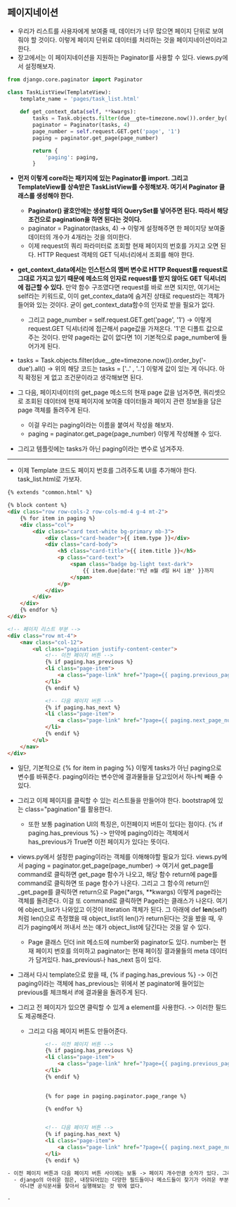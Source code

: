 ## 페이지네이션
- 우리가 리스트를 사용자에게 보여줄 때, 데이터가 너무 많으면 페이지 단위로 보여줘야 할 것이다. 이렇게 페이지 단위로 데이터를 처리하는 것을 페이지네이션이라고 한다. 
- 장고에서는 이 페이지네이션을 지원하는 Paginator를 사용할 수 있다. views.py에서 설정해보자.

```python
from django.core.paginator import Paginator

class TaskListView(TemplateView):
    template_name = 'pages/task_list.html'
 
    def get_context_data(self, **kwargs):
        tasks = Task.objects.filter(due__gte=timezone.now()).order_by('-due').all()
        paginator = Paginator(tasks, 4)
        page_number = self.request.GET.get('page', '1')
        paging = paginator.get_page(page_number)

        return {
            'paging': paging,
        }
```


- **먼저 이렇게 core라는 패키지에 있는 Paginator를 import. 그리고 TemplateView를 상속받은 TaskListView를 수정해보자. 여기서 Paginator 클래스를 생성해야 한다.**
  - **Paginator() 괄호안에는 생성할 때의 QuerySet를 넣어주면 된다. 따라서 해당 조건으로 pagination을 하면 된다는 것이다.** 
  - paginator = Paginator(tasks, 4) -> 이렇게 설정해주면 한 페이지당 보여줄 데이터의 개수가 4개라는 것을 의미한다.
  - 이제 request의 쿼리 파라미터로 조회할 현재 페이지의 번호를 가지고 오면 된다. HTTP Request 객체의 GET 딕셔너리에서 조회를 해야 한다.

- **get_context_data에서는 인스턴스의 멤버 변수로 HTTP Request를 request로 그대로 가지고 있기 때문에 메소드의 인자로 request를 받지 않아도 GET 딕셔너리에 접근할 수 있다.** 만약 함수 구조였다면
  request를 바로 쓰면 되지만, 여기서는 self라는 키워드로, 이미 get_contex_data에 숨겨진 상태로 request라는 객체가 들어와 있는 것이다. 굳이 get_context_data함수의 인자로 받을 필요가 없다.
  - 그리고 page_number = self.request.GET.get('page', '1') -> 이렇게 request.GET 딕셔너리에 접근해서 page값을 가져온다. '1'은 디폴트 값으로 주는 것이다. 만약 page라는 값이 없다면 1이 
    기본적으로 page_number에 들어가게 된다.
  
- tasks = Task.objects.filter(due__gte=timezone.now()).order_by('-due').all() -> 위의 해당 코드는 tasks = ['..' , '..'] 이렇게 값이 있는 게 아니다. 아직 확정된 게 없고 조건문이라고 생각해보면 된다.

- 그 다음, 페이지네이터의 get_page 메소드의 현재 page 값을 넘겨주면, 쿼리셋으로 조회된 데이터에 현재 페이지에 보여줄 데이터들과 페이지 관련 정보들을 담은 page 객체를 돌려주게 된다. 
  - 이걸 우리는 paging이라는 이름을 붙여서 작성을 해보자. 
  - paging = paginator.get_page(page_number) 이렇게 작성해볼 수 있다. 

- 그리고 템플릿에는 tasks가 아닌 paging이라는 변수로 넘겨주자.

* * *
- 이제 Template 코드도 페이지 번호를 그려주도록 UI를 추가해야 한다. task_list.html로 가보자.
```html
{% extends "common.html" %}

{% block content %}
<div class="row row-cols-2 row-cols-md-4 g-4 mt-2">
    {% for item in paging %}
    <div class="col">
        <div class="card text-white bg-primary mb-3">
            <div class="card-header">{{ item.type }}</div>
            <div class="card-body">
                <h5 class="card-title">{{ item.title }}</h5>
                <p class="card-text">
                    <span class="badge bg-light text-dark">
                        {{ item.due|date:'Y년 m월 d일 H시 i분' }}까지
                    </span> 
                </p>
            </div>
        </div>
    </div>
    {% endfor %}
</div>

<!-- 페이지 리스트 부분 -->
<div class="row mt-4">
    <nav class="col-12">
        <ul class="pagination justify-content-center">
            <!-- 이전 페이지 버튼 -->
            {% if paging.has_previous %}
            <li class="page-item"> 
                <a class="page-link" href="?page={{ paging.previous_page_number }}">이전</a>
            </li>
            {% endif %}

            <!-- 다음 페이지 버튼 -->
            {% if paging.has_next %}
            <li class="page-item"> 
                <a class="page-link" href="?page={{ paging.next_page_number }}">다음</a>
            </li>
            {% endif %}
        </ul>
    </nav>
</div>
```

    
- 일단, 기본적으로 {% for item in paging %} 이렇게 tasks가 아닌 paging으로 변수를 바꿔준다. paging이라는 변수안에 결과물들을 담고있어서 하나씩 빼줄 수 있다. 
- 그리고 이제 페이지를 클릭할 수 있는 리스트들을 만들어야 한다. bootstrap에 있는 class="pagination"를 활용한다.
  - 또한 보통 pagination UI의 특징은, 이전페이지 버튼이 있다는 점이다. {% if paging.has_previous %} -> 만약에 paging이라는 객체에서 has_previous가 True면 이전 페이지가 있다는 뜻이다.

- views.py에서 설정한 paging이라는 객체를 이해해야할 필요가 있다. views.py에서 paging = paginator.get_page(page_number) -> 여기서 get_page를 command로 클릭하면 get_page 함수가 나오고,
  해당 함수 return에 page를 command로 클릭하면 또 page 함수가 나온다. 그리고 그 함수의 return인 _get_page를 클릭하면 return으로 Page(*args, **kwargs) 이렇게 page라는 객체를 돌려준다.
  이걸 또 command로 클릭하면 Page라는 클래스가 나온다. 여기에 object_list가 나와있고 이것이 literation 객체가 된다. 그 아래에 def __len__(self) 처럼 len()으로 측정했을 때 object_list의 
  len()가 return된다는 것을 봤을 때, 우리가 paging에서 꺼내서 쓰는 얘가 object_list에 담긴다는 것을 알 수 있다. 
  - Page 클래스 던더 init 메소드에 number와 paginator도 있다. number는 현재 페이지 번호를 의미하고 paginator는 현재 페이징 결과물들의 meta 데이터가 담겨있다. has_previous나 has_next 등이 있다.

- 그래서 다시 template으로 왔을 때, {% if paging.has_previous %} -> 이건 paging이라는 객체에 has_previous는 위에서 본 paginator에 들어있는 previous를 체크해서 if에 결과물을 돌려주게 된다.
- 그리고 전 페이지가 있으면 클릭할 수 있게 a element를 사용한다. <a class="page-link" href="?page={{ paging.previous_page_number }}"></a> -> 이러한 필드도 제공해준다.
  - 그리고 다음 페이지 버튼도 만들어준다.

```html
            <!-- 이전 페이지 버튼 -->
            {% if paging.has_previous %}
            <li class="page-item"> 
                <a class="page-link" href="?page={{ paging.previous_page_number }}">이전</a>
            </li>
            {% endif %}

            
            {% for page in paging.paginator.page_range %} 

            {% endfor %}


            <!-- 다음 페이지 버튼 -->
            {% if paging.has_next %}
            <li class="page-item"> 
                <a class="page-link" href="?page={{ paging.next_page_number }}">다음</a>
            </li>
            {% endif %}

- 이전 페이지 버튼과 다음 페이지 버튼 사이에는 보통 -> 페이지 개수만큼 숫자가 있다. 그래서 {% for page in paging.paginator.page_range %} 이렇게 작성해볼 수 있다.
  - django의 아쉬운 점은, 내장되어있는 다양한 필드들이나 메소드들이 찾기가 어려운 부분이 있다. 특히 template에서 사용할 때는 속성들이나 필드들을 command로 검색이 안된다. 그래서 이런 부분은 강의를 보거나,
    아니면 공식문서를 찾아서 실행해보는 것 밖에 없다. 

- 
